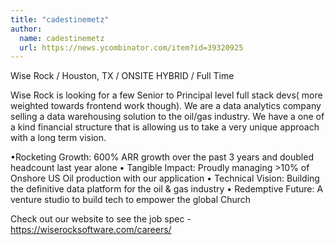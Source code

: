 ```yaml
---
title: "cadestinemetz"
author:
  name: cadestinemetz
  url: https://news.ycombinator.com/item?id=39320925
---
```

Wise Rock &#x2F; Houston, TX &#x2F; ONSITE HYBRID &#x2F; Full Time

Wise Rock is looking for a few Senior to Principal level full stack devs( more weighted towards frontend work though). We are a data analytics company selling a data warehousing solution to the oil&#x2F;gas industry. We have a one of a kind financial structure that is allowing us to take a very unique approach with a long term vision.

•Rocketing Growth: 600% ARR growth over the past 3 years and doubled headcount last year alone
• Tangible Impact: Proudly managing &gt;10% of Onshore US Oil production with our application
• Technical Vision: Building the definitive data platform for the oil &amp; gas industry
• Redemptive Future: A venture studio to build tech to empower the global Church

Check out our website to see the job spec - <a href="https:&#x2F;&#x2F;wiserocksoftware.com&#x2F;careers&#x2F;" rel="nofollow">https:&#x2F;&#x2F;wiserocksoftware.com&#x2F;careers&#x2F;</a>
